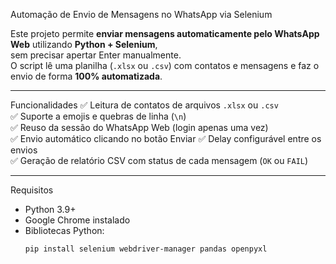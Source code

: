  Automação de Envio de Mensagens no WhatsApp via Selenium

Este projeto permite **enviar mensagens automaticamente pelo WhatsApp Web** utilizando **Python + Selenium**,  
sem precisar apertar Enter manualmente.  
O script lê uma planilha (`.xlsx` ou `.csv`) com contatos e mensagens e faz o envio de forma **100% automatizada**.

---

 Funcionalidades
✅ Leitura de contatos de arquivos `.xlsx` ou `.csv`  
✅ Suporte a emojis e quebras de linha (`\n`)  
✅ Reuso da sessão do WhatsApp Web (login apenas uma vez)  
✅ Envio automático clicando no botão Enviar
✅ Delay configurável entre os envios  
✅ Geração de relatório CSV com status de cada mensagem (`OK` ou `FAIL`)  

---

 Requisitos
- Python 3.9+
- Google Chrome instalado
- Bibliotecas Python:
  ```bash
  pip install selenium webdriver-manager pandas openpyxl

